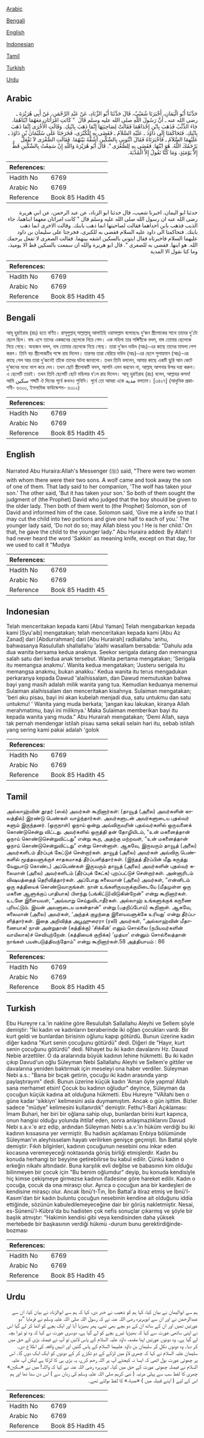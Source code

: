 [Arabic](#arabic)

[Bengali](#bengali)

[English](#english)

[Indonesian](#indonesian)

[Tamil](#tamil)

[Turkish](#turkish)

[Urdu](#urdu)

## Arabic


<div dir="rtl" lang="ar" style={{fontSize:'larger',backgroundColor:'#f8f9fa',padding:20}}>
حَدَّثَنَا أَبُو الْيَمَانِ، أَخْبَرَنَا شُعَيْبٌ، قَالَ حَدَّثَنَا أَبُو الزِّنَادِ، عَنْ عَبْدِ الرَّحْمَنِ، عَنْ أَبِي هُرَيْرَةَ ـ رضى الله عنه ـ أَنَّ رَسُولَ اللَّهِ صلى الله عليه وسلم قَالَ ‏ "‏ كَانَتِ امْرَأَتَانِ مَعَهُمَا ابْنَاهُمَا، جَاءَ الذِّئْبُ فَذَهَبَ بِابْنِ إِحْدَاهُمَا فَقَالَتْ لِصَاحِبَتِهَا إِنَّمَا ذَهَبَ بِابْنِكِ‏.‏ وَقَالَتِ الأُخْرَى إِنَّمَا ذَهَبَ بِابْنِكِ‏.‏ فَتَحَاكَمَتَا إِلَى دَاوُدَ ـ عَلَيْهِ السَّلاَمُ ـ فَقَضَى بِهِ لِلْكُبْرَى، فَخَرَجَتَا عَلَى سُلَيْمَانَ بْنِ دَاوُدَ ـ عَلَيْهِمَا السَّلاَمُ ـ فَأَخْبَرَتَاهُ فَقَالَ ائْتُونِي بِالسِّكِّينِ أَشُقُّهُ بَيْنَهُمَا‏.‏ فَقَالَتِ الصُّغْرَى لاَ تَفْعَلْ يَرْحَمُكَ اللَّهُ‏.‏ هُوَ ابْنُهَا‏.‏ فَقَضَى بِهِ لِلصُّغْرَى ‏"‏‏.‏ قَالَ أَبُو هُرَيْرَةَ وَاللَّهِ إِنْ سَمِعْتُ بِالسِّكِّينِ قَطُّ إِلاَّ يَوْمَئِذٍ، وَمَا كُنَّا نَقُولُ إِلاَّ الْمُدْيَةَ‏.‏
</div>
<div style={{backgroundColor:'#f8f9fa',padding:20, marginBottom: 10}}><table> <thead> <tr> <th>References:</th> <th></th> </tr> </thead> <tbody><tr><td>Hadith No</td><td>6769</td></tr><tr><td>Arabic No</td><td>6769</td></tr><tr><td>Reference</td><td>Book 85 Hadith 45</td></tr></tbody></table></div>


<div dir="rtl" lang="ar" style={{fontSize:'larger',backgroundColor:'#f8f9fa',padding:20}}>
حدثنا ابو اليمان، اخبرنا شعيب، قال حدثنا ابو الزناد، عن عبد الرحمن، عن ابي هريرة رضى الله عنه ان رسول الله صلى الله عليه وسلم قال " كانت امراتان معهما ابناهما، جاء الذيب فذهب بابن احداهما فقالت لصاحبتها انما ذهب بابنك. وقالت الاخرى انما ذهب بابنك. فتحاكمتا الى داود عليه السلام فقضى به للكبرى، فخرجتا على سليمان بن داود عليهما السلام فاخبرتاه فقال ايتوني بالسكين اشقه بينهما. فقالت الصغرى لا تفعل يرحمك الله. هو ابنها. فقضى به للصغرى ". قال ابو هريرة والله ان سمعت بالسكين قط الا يوميذ، وما كنا نقول الا المدية
</div>
<div style={{backgroundColor:'#f8f9fa',padding:20, marginBottom: 10}}><table> <thead> <tr> <th>References:</th> <th></th> </tr> </thead> <tbody><tr><td>Hadith No</td><td>6769</td></tr><tr><td>Arabic No</td><td>6769</td></tr><tr><td>Reference</td><td>Book 85 Hadith 45</td></tr></tbody></table></div>

## Bengali


<div dir="ltr" lang="bn" style={{fontSize:'larger',backgroundColor:'#f8f9fa',padding:20}}>
আবূ হুরাইরাহ (রাঃ) হতে বর্ণিত। রাসূলুল্লাহ্ সাল্লাল্লাহু আলাইহি ওয়াসাল্লাম বলেছেনঃ দু’জন স্ত্রীলোকের সাথে তাদের দু’টো ছেলে ছিল। বাঘ এসে তাদের একজনের ছেলেকে নিয়ে গেল। এক মহিলা তার সঙ্গিণীকে বলল, বাঘ তোমার ছেলেকে নিয়ে গেছে। অন্যজন বলল, বাঘ তোমার ছেলেকে নিয়ে গেছে। তারা দু’জন দাউদ (আঃ)-এর কাছে তাদের মামলা পেশ করল। তিনি বড় স্ত্রীলোকটির পক্ষে রায় দিলেন। তারপর তারা বেরিয়ে দাউদ (আঃ)-এর ছেলে সুলায়মান (আঃ)-এর কাছে গেল আর তারা দু’জনেই তাঁকে তাদের ঘটনা জানালো। তখন তিনি বললেন, আমার কাছে একটি ছুরি আন কেটে দু’জনের মধ্যে ভাগ করে দেব। তখন ছোট স্ত্রীলোকটি বলল, আপনি এমন করবেন না, আল্লাহ্ আপনার উপর দয়া করুন। এ ছেলেটি তারই। তখন তিনি ছেলেটি ছোট মহিলার ব’লে রায় দিলেন। আবূ হুরাইরাহ (রাঃ) বলেন, আল্লাহর কসম! আমি سكين শব্দটি ঐ দিনের পূর্বে কখনও শুনিনি। পূর্বে তো আমরা একে مدية বলতাম। [৩৪২৭] (আধুনিক প্রকাশনী- ৬৩০০, ইসলামিক ফাউন্ডেশন- ৬৩১২)
</div>
<div style={{backgroundColor:'#f8f9fa',padding:20, marginBottom: 10}}><table> <thead> <tr> <th>References:</th> <th></th> </tr> </thead> <tbody><tr><td>Hadith No</td><td>6769</td></tr><tr><td>Arabic No</td><td>6769</td></tr><tr><td>Reference</td><td>Book 85 Hadith 45</td></tr></tbody></table></div>

## English


<div dir="ltr" lang="en" style={{fontSize:'larger',backgroundColor:'#f8f9fa',padding:20}}>
Narrated Abu Huraira:Allah's Messenger (ﷺ) said, "There were two women with whom there were their two sons. A wolf came and took away the son of one of them. That lady said to her companion, 'The wolf has taken your son.' The other said, 'But it has taken your son.' So both of them sought the judgment of (the Prophet) David who judged that the boy should be given to the older lady. Then both of them went to (the Prophet) Solomon, son of David and informed him of the case. Solomon said, 'Give me a knife so that I may cut the child into two portions and give one half to each of you.' The younger lady said, 'Do not do so; may Allah bless you ! He is her child.' On that, he gave the child to the younger lady." Abu Huraira added: By Allah! I had never heard the word 'Sakkin' as meaning knife, except on that day, for we used to call it "Mudya
</div>
<div style={{backgroundColor:'#f8f9fa',padding:20, marginBottom: 10}}><table> <thead> <tr> <th>References:</th> <th></th> </tr> </thead> <tbody><tr><td>Hadith No</td><td>6769</td></tr><tr><td>Arabic No</td><td>6769</td></tr><tr><td>Reference</td><td>Book 85 Hadith 45</td></tr></tbody></table></div>

## Indonesian


<div dir="ltr" lang="id" style={{fontSize:'larger',backgroundColor:'#f8f9fa',padding:20}}>
Telah menceritakan kepada kami [Abul Yaman] Telah mengabarkan kepada kami [Syu'aib] mengatakan; telah menceritakan kepada kami [Abu Az Zanad] dari [Abdurrahman] dari [Abu Hurairah] radliallahu 'anhu, bahwasanya Rasulullah shallallahu 'alaihi wasallam bersabda: "Dahulu ada dua wanita bersama kedua anaknya. Seekor serigala datang dan memangsa salah satu dari kedua anak tersebut. Wanita pertama mengatakan; 'Serigala itu memangsa anakmu'. Wanita kedua mengatakan; 'Justeru serigala itu memangsa anakmu, bukan anakku.' Kedua wanita itu terus mengadukan perkaranya kepada Dawud 'alaihissalam, dan Dawud memutuskan bahwa bayi yang masih adalah milik wanita yang tua. Kemudian keduanya menemui Sulaiman alaihissalam dan menceritakan kisahnya. Sulaiman mengatakan; 'beri aku pisau, bayi ini akan kubelah menjadi dua, satu untukmu dan satu untukmu! ' Wanita yang muda berkata; 'jangan kau lakukan, kiranya Allah merahmatimu, bayi ini miliknya.' Maka Sulaiman memberikan bayi itu kepada wanita yang muda." Abu Hurairah mengatakan; 'Demi Allah, saya tak pernah mendengar istilah pisau sama sekali selain hari itu, sebab istilah yang sering kami pakai adalah 'golok
</div>
<div style={{backgroundColor:'#f8f9fa',padding:20, marginBottom: 10}}><table> <thead> <tr> <th>References:</th> <th></th> </tr> </thead> <tbody><tr><td>Hadith No</td><td>6769</td></tr><tr><td>Arabic No</td><td>6769</td></tr><tr><td>Reference</td><td>Book 85 Hadith 45</td></tr></tbody></table></div>

## Tamil


<div dir="ltr" lang="ta" style={{fontSize:'larger',backgroundColor:'#f8f9fa',padding:20}}>
அல்லாஹ்வின் தூதர் (ஸல்) அவர்கள் கூறினார்கள்: (தாவூத் (அலை) அவர்களின் காலத்தில்) இரண்டு பெண்கள் வாழ்ந்தார்கள். அவர்களுடன் அவர்களுடைய புதல்வர் களும் இருந்தனர். (ஒருநாள்) ஓநாய் ஒன்று அவ்விருவரின் புதல்வர்களில் ஒருவனைக் கொண்டுசென்று விட்டது. அவர்களில் ஒருத்தி தன் தோழியிடம், “உன் மகனைத்தான் ஓநாய் கொண்டுசென்றுவிட்டது” என்று கூற, அதற்கு மற்றவள், “உன் மகனைத்தான் ஓநாய் கொண்டுசென்றுவிட்டது” என்று சொன்னாள். ஆகவே, இருவரும் தாவூத் (அலை) அவர்களிடம் தீர்ப்புக் கேட்டுச் சென்றார்கள். தாவூத் (அலை) அவர்கள் அவ்விரு பெண்களில் மூத்தவளுக்குச் சாதகமாகத் தீர்ப்பளித்தார்கள். (இந்தத் தீர்ப்பின் மீது கருத்து வேறுபாடு கொண்ட) அப்பெண்கள் இருவரும் தாவூத் (அலை) அவர்களின் புதல்வர் சுலைமான் (அலை) அவர்களிடம் (தீர்ப்புக் கேட்க) புறப்பட்டுச் சென்றார்கள். அன்னாரிடம் விஷயத்தைத் தெரிவித்தார்கள். அப்போது சுலைமான் (அலை) அவர்கள், “என்னிடம் ஒரு கத்தியைக் கொண்டுவாருங்கள். நான் உங்களிருவருக்குமிடையே (மீதமுள்ள ஒரு மகனை ஆளுக்குப் பாதியாக) பிளந்து (பங்கிட்டு)விடுகின்றேன்” என்று கூறினார்கள். உடனே இளையவள், “அவ்வாறு செய்துவிடாதீர்கள். அல்லாஹ் உங்களுக்குக் கருணை புரியட்டும். இவன் அவளுடைய மகன்தான்” என்று (பதறிப்போய்) கூறினாள். ஆகவே, சுலைமான் (அலை) அவர்கள், ‘அந்தக் குழந்தை இளையவளுக்கே உரியது’ என்று தீர்ப்பளித்தார்கள். இதை அறிவித்த அபூஹுரைரா (ரலி) அவர்கள், “அல்லாஹ்வின் மீதாணையாக! நான் அன்றுதான் (கத்திக்கு) ‘சிக்கீன்’ எனும் சொல்லை (நபியவர்களின் வாயிலாக)ச் செவியுற்றேன். (கத்தியைக் குறிக்க) ‘முத்யா’ என்னும் சொல்லைத்தான் நாங்கள் பயன்படுத்திவந்தோம்” என்று கூறினார்கள்.58 அத்தியாயம் : 86
</div>
<div style={{backgroundColor:'#f8f9fa',padding:20, marginBottom: 10}}><table> <thead> <tr> <th>References:</th> <th></th> </tr> </thead> <tbody><tr><td>Hadith No</td><td>6769</td></tr><tr><td>Arabic No</td><td>6769</td></tr><tr><td>Reference</td><td>Book 85 Hadith 45</td></tr></tbody></table></div>

## Turkish


<div dir="ltr" lang="tr" style={{fontSize:'larger',backgroundColor:'#f8f9fa',padding:20}}>
Ebu Hureyre r.a.'in nakline göre Resulullah Sallallahu Aleyhi ve Sellem şöyle demiştir: "İki kadın ve kadınların beraberinde iki oğlan çocukları vardı. Bir kurt geldi ve bunlardan birisinin oğlunu kapıp götürdü. Bunun üzerine kadın diğer kadına "Kurt senin çocuğunu götürdü" dedi. Diğeri de "Hayır, kurt senin çocuğunu götürdü" dedi. Nihayet bu iki kadın davalarını Hz. Dauud Nebie arzettiler. O da aralarında büyük kadının lehine hükmetti. Bu iki kadın çıkıp Davud'un oğlu Süleyman Nebi Sallallahu Aleyhi ve Sellem'e gittiler ve davalarına yeniden baktırmak için meseleyi ona haber verdiler. Süleyman Nebi a.s.: "Bana bir bıçak getirin, çocuğu iki kadın arasında yarıp paylaştırayım" dedi. Bunun üzerine küçük kadın 'Aman öyle yapma! Allah sana merhamet etsin! Çocuk bu kadının oğludur" deyince, Süleyman da çocuğun küçük kadına ait olduğuna hükmetti. Ebu Hureyre "VAllahi ben o güne kadar 'sikkiyn' kelimesini asla duymamıştım. Ancak o gün işittim. Bizler sadece "müdye" kelimesini kullanırdık" demiştir. Fethu'l-Bari Açıklaması: İmam Buhari, her biri bir oğlana sahip olup, bunlardan birini kurt kapınca, onun hangisi olduğu yolunda ihtilaf eden, sonra anlaşmazlıklarını Davud Nebi s.a.v.'e arz edip, ardından Süleyman Nebi s.a.v.'in hüküm verdiği bu iki kadının kıssasına yer vermiştir. Bu hadisin açıklaması Enbiya bölümünde Süleyman'ın aleyhisselam hayatı verilirken genişçe geçmişti. İbn Battal şöyle demiştir: Fıkıh bilginleri, kadının çocuğunun nesebini onu inkar eden kocasına veremeyeceği noktasında görüş birliği etmişlerdir. Kadın bu konuda herhangi bir beyyine getirebilirse bu kabul edilir. Çünkü kadın o erkeğin nikahı altındadır. Buna karşılık evli değilse ve babasının kim olduğu bilinmeyen bir çocuk için "Bu benim oğlumdur" deyip, bu konuda kendisiyle hiç kimse çekişmeye girmezse kadının ifadesine göre hareket edilir. Kadın o çocuğa, çocuk da ona mirasçı olur. Ayrıca o çocuğun ana bir kardeşleri de kendisine mirasçı olur. Ancak İbnü't-Tın, İbn Battal'a itiraz etmiş ve İbnü'l-Kasım'dan bir kadın buluntu çocuğun nesebinin kendine ait olduğunu iddia ettiğinde, sözünün kabuledilemeyeceğine dair bir görüş nakletmiştir. Nesai, es-Sünenü'l-Kübra'da bu hadisten çok nefis sonuçlar çıkarmış ve şöyle bir başlık atmıştır: "Hakimin kendisi gibi veya kendisinden daha yüksek mertebede bir başkasının verdiği hükmü -durum bunu gerektirdiğinde- bozması
</div>
<div style={{backgroundColor:'#f8f9fa',padding:20, marginBottom: 10}}><table> <thead> <tr> <th>References:</th> <th></th> </tr> </thead> <tbody><tr><td>Hadith No</td><td>6769</td></tr><tr><td>Arabic No</td><td>6769</td></tr><tr><td>Reference</td><td>Book 85 Hadith 45</td></tr></tbody></table></div>

## Urdu


<div dir="rtl" lang="ur" style={{fontSize:'larger',backgroundColor:'#f8f9fa',padding:20}}>
ہم سے ابوالیمان نے بیان کیا، کہا ہم کو شعیب نے خبر دی، کہا کہ ہم سے ابوالزناد نے بیان کیا، ان سے عبدالرحمٰن نے اور ان سے ابوہریرہ رضی اللہ عنہ نے کہ رسول اللہ صلی اللہ علیہ وسلم نے فرمایا ”دو عورتیں تھیں اور ان کے ساتھ ان کے دو بچے بھی تھے، پھر بھیڑیا آیا اور ایک بچے کو اٹھا کر لے گیا اس نے اپنی ساتھی عورت سے کہا کہ بھیڑیا تیرے بچے کو لے گیا ہے، دوسری عورت نے کہا کہ وہ تو تیرا بچہ لے گیا ہے۔ وہ دونوں عورتیں اپنا مقدمہ داؤد علیہ السلام کے پاس لائیں تو آپ نے فیصلہ بڑی کے حق میں کر دیا۔ وہ دونوں نکل کر سلیمان بن داؤد علیہما السلام کے پاس گئیں اور انہیں واقعہ کی اطلاع دی۔ سلیمان علیہ السلام نے کہا کہ چھری لاؤ میں لڑکے کے دو ٹکڑے کر کے دونوں کو ایک ایک دوں گا۔ اس پر چھوٹی عورت بول اٹھی کہ ایسا نہ کیجئے آپ پر اللہ رحم کرے، یہ بڑی ہی کا لڑکا ہے لیکن آپ علیہ السلام نے فیصلہ چھوٹی عورت کے حق میں کیا۔ ابوہریرہ رضی اللہ عنہ نے کہا کہ واللہ! میں نے «سكين» چھری کا لفظ سب سے پہلی مرتبہ ( نبی کریم صلی اللہ علیہ وسلم کی زبان سے ) اس دن سنا تھا اور ہم اس کے لیے ( اپنے قبیلہ میں ) «مدية‏.‏» کا لفظ بولتے تھے۔
</div>
<div style={{backgroundColor:'#f8f9fa',padding:20, marginBottom: 10}}><table> <thead> <tr> <th>References:</th> <th></th> </tr> </thead> <tbody><tr><td>Hadith No</td><td>6769</td></tr><tr><td>Arabic No</td><td>6769</td></tr><tr><td>Reference</td><td>Book 85 Hadith 45</td></tr></tbody></table></div>